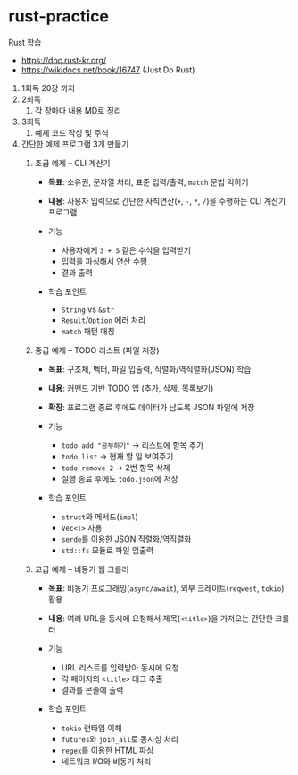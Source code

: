 # rust-practice

Rust 학습

- https://doc.rust-kr.org/
- https://wikidocs.net/book/16747 (Just Do Rust)

1. 1회독
   20장 까지
2. 2회독
    1. 각 장마다 내용 MD로 정리
3. 3회독
    1. 예제 코드 작성 및 주석
4. 간단한 예제 프로그램 3개 만들기
    1. 초급 예제 – CLI 계산기
        - **목표**: 소유권, 문자열 처리, 표준 입력/출력, `match` 문법 익히기
        - **내용**: 사용자 입력으로 간단한 사칙연산(`+`, `-`, `*`, `/`)을 수행하는 CLI 계산기 프로그램

        - 기능
            - 사용자에게 `3 + 5` 같은 수식을 입력받기
            - 입력을 파싱해서 연산 수행
            - 결과 출력
        - 학습 포인트
            - `String` vs `&str`
            - `Result`/`Option` 에러 처리
            - `match` 패턴 매칭

    2. 중급 예제 – TODO 리스트 (파일 저장)
        - **목표**: 구조체, 벡터, 파일 입출력, 직렬화/역직렬화(JSON) 학습
        - **내용**: 커맨드 기반 TODO 앱 (추가, 삭제, 목록보기)
        - **확장**: 프로그램 종료 후에도 데이터가 남도록 JSON 파일에 저장

        - 기능
            - `todo add "공부하기"` → 리스트에 항목 추가
            - `todo list` → 현재 할 일 보여주기
            - `todo remove 2` → 2번 항목 삭제
            - 실행 종료 후에도 `todo.json`에 저장
        - 학습 포인트
            - `struct`와 메서드(`impl`)
            - `Vec<T>` 사용
            - `serde`를 이용한 JSON 직렬화/역직렬화
            - `std::fs` 모듈로 파일 입출력

    3. 고급 예제 – 비동기 웹 크롤러
        - **목표**: 비동기 프로그래밍(`async/await`), 외부 크레이트(`reqwest`, `tokio`) 활용
        - **내용**: 여러 URL을 동시에 요청해서 제목(`<title>`)을 가져오는 간단한 크롤러

        - 기능
            - URL 리스트를 입력받아 동시에 요청
            - 각 페이지의 `<title>` 태그 추출
            - 결과를 콘솔에 출력
        - 학습 포인트
            - `tokio` 런타임 이해
            - `futures`와 `join_all`로 동시성 처리
            - `regex`를 이용한 HTML 파싱
            - 네트워크 I/O와 비동기 처리
    